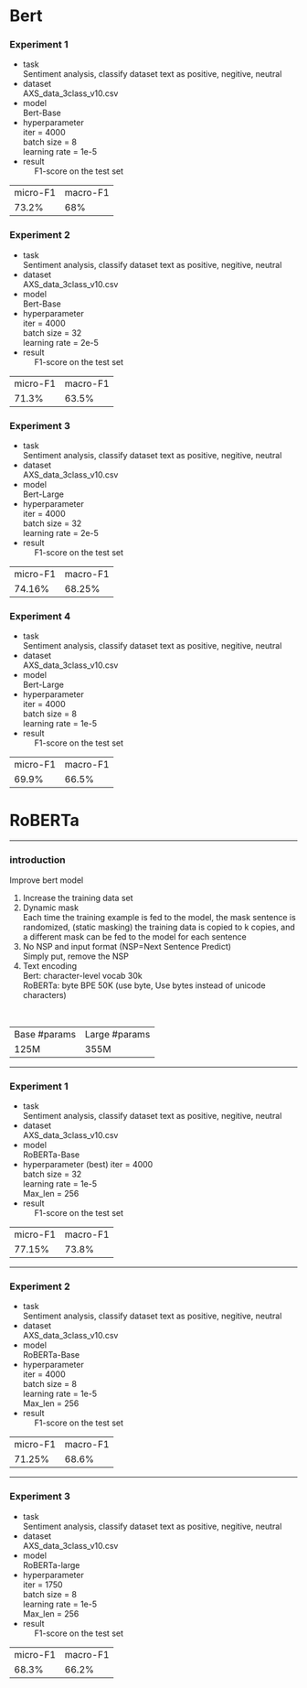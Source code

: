 # Bert
### Experiment 1
* task  
Sentiment analysis, classify dataset text as positive, negitive, neutral
* dataset  
AXS_data_3class_v10.csv
* model  
Bert-Base
* hyperparameter  
iter = 4000   
batch size = 8    
learning rate = 1e-5  
* result  
&nbsp;&nbsp;&nbsp;&nbsp; 
F1-score on the test set
<table>
  <tr>
    <td>micro-F1</td>
    <td>macro-F1</td>
  </tr>
  <tr>
    <td> 73.2% </td>
    <td> 68% </td>
  </tr>
</table>   

### Experiment 2
* task  
Sentiment analysis, classify dataset text as positive, negitive, neutral
* dataset  
AXS_data_3class_v10.csv
* model  
Bert-Base
* hyperparameter  
iter = 4000   
batch size = 32    
learning rate = 2e-5  
* result  
&nbsp;&nbsp;&nbsp;&nbsp; 
F1-score on the test set
<table>
  <tr>
    <td>micro-F1</td>
    <td>macro-F1</td>
  </tr>
  <tr>
    <td> 71.3% </td>
    <td> 63.5% </td>
  </tr>
</table>   

### Experiment 3
* task  
Sentiment analysis, classify dataset text as positive, negitive, neutral
* dataset  
AXS_data_3class_v10.csv
* model  
Bert-Large
* hyperparameter  
iter = 4000   
batch size = 32    
learning rate = 2e-5  
* result  
&nbsp;&nbsp;&nbsp;&nbsp; 
F1-score on the test set
<table>
  <tr>
    <td>micro-F1</td>
    <td>macro-F1</td>
  </tr>
  <tr>
    <td> 74.16% </td>
    <td> 68.25% </td>
  </tr>
</table>   

### Experiment 4
* task  
Sentiment analysis, classify dataset text as positive, negitive, neutral
* dataset  
AXS_data_3class_v10.csv
* model  
Bert-Large
* hyperparameter  
iter = 4000   
batch size = 8   
learning rate = 1e-5  
* result  
&nbsp;&nbsp;&nbsp;&nbsp; 
F1-score on the test set
<table>
  <tr>
    <td>micro-F1</td>
    <td>macro-F1</td>
  </tr>
  <tr>
    <td> 69.9% </td>
    <td> 66.5% </td>
  </tr>
</table>   




# RoBERTa
------
### introduction  
Improve bert model  
1. Increase the training data set   
2. Dynamic mask  
Each time the training example is fed to the model, the mask sentence is randomized, (static masking) the training data is copied to k copies, and a different mask can be fed to the model for each sentence  
3. No NSP and input format (NSP=Next Sentence Predict)   
Simply put, remove the NSP
4. Text encoding  
Bert: character-level vocab 30k  
RoBERTa: byte BPE 50K (use byte, Use bytes instead of unicode characters)

&nbsp;&nbsp;&nbsp;&nbsp; 
<table>
  <tr>
    <td>Base #params</td>
    <td>Large #params</td>
  </tr>
  <tr>
    <td>125M</td>
    <td>355M</td>
  </tr>
</table>   

--------

### Experiment 1
* task  
Sentiment analysis, classify dataset text as positive, negitive, neutral
* dataset  
AXS_data_3class_v10.csv
* model  
RoBERTa-Base
* hyperparameter (best) 
iter = 4000   
batch size = 32    
learning rate = 1e-5  
Max_len = 256
* result  
&nbsp;&nbsp;&nbsp;&nbsp; 
F1-score on the test set
<table>
  <tr>
    <td>micro-F1</td>
    <td>macro-F1</td>
  </tr>
  <tr>
    <td> 77.15% </td>
    <td> 73.8% </td>
  </tr>
</table>   

------

### Experiment 2
* task  
Sentiment analysis, classify dataset text as positive, negitive, neutral
* dataset  
AXS_data_3class_v10.csv
* model  
RoBERTa-Base
* hyperparameter  
iter = 4000  
batch size = 8   
learning rate = 1e-5  
Max_len = 256
* result  
&nbsp;&nbsp;&nbsp;&nbsp; 
F1-score on the test set
<table>
  <tr>
    <td>micro-F1</td>
    <td>macro-F1</td>
  </tr>
  <tr>
    <td> 71.25% </td>
    <td> 68.6% </td>
  </tr>
</table>   

--------

### Experiment 3
* task  
Sentiment analysis, classify dataset text as positive, negitive, neutral
* dataset  
AXS_data_3class_v10.csv
* model  
RoBERTa-large
* hyperparameter  
iter = 1750  
batch size = 8  
learning rate = 1e-5  
Max_len = 256
* result  
&nbsp;&nbsp;&nbsp;&nbsp; 
F1-score on the test set
<table>
  <tr>
    <td>micro-F1</td>
    <td>macro-F1</td>
  </tr>
  <tr>
    <td> 68.3% </td>
    <td> 66.2% </td>
  </tr>
</table>   
